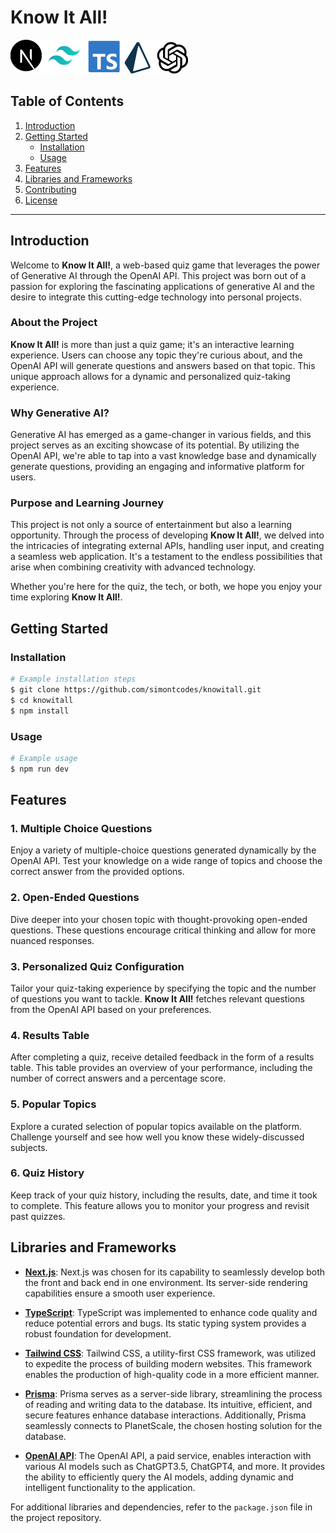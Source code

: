 # Know It All!
![alt text][logo]

[logo]: https://github.com/simontcodes/knowitall/blob/main/library%20icons.png?raw=true "Logo Title Text 2"

## Table of Contents
1. [Introduction](#introduction)
2. [Getting Started](#getting-started)
    - [Installation](#installation)
    - [Usage](#usage)
3. [Features](#features)
4. [Libraries and Frameworks](#libraries-and-frameworks)
5. [Contributing](#contributing)
6. [License](#license)

---

## Introduction <a name="introduction"></a>

Welcome to **Know It All!**, a web-based quiz game that leverages the power of Generative AI through the OpenAI API. This project was born out of a passion for exploring the fascinating applications of generative AI and the desire to integrate this cutting-edge technology into personal projects.

### About the Project

**Know It All!** is more than just a quiz game; it's an interactive learning experience. Users can choose any topic they're curious about, and the OpenAI API will generate questions and answers based on that topic. This unique approach allows for a dynamic and personalized quiz-taking experience.

### Why Generative AI?

Generative AI has emerged as a game-changer in various fields, and this project serves as an exciting showcase of its potential. By utilizing the OpenAI API, we're able to tap into a vast knowledge base and dynamically generate questions, providing an engaging and informative platform for users.

### Purpose and Learning Journey

This project is not only a source of entertainment but also a learning opportunity. Through the process of developing **Know It All!**, we delved into the intricacies of integrating external APIs, handling user input, and creating a seamless web application. It's a testament to the endless possibilities that arise when combining creativity with advanced technology.

Whether you're here for the quiz, the tech, or both, we hope you enjoy your time exploring **Know It All!**.


## Getting Started <a name="getting-started"></a>

### Installation <a name="installation"></a>



```bash
# Example installation steps
$ git clone https://github.com/simontcodes/knowitall.git
$ cd knowitall
$ npm install
```

### Usage <a name="usage"></a>

```bash
# Example usage
$ npm run dev
```


## Features

### 1. Multiple Choice Questions

Enjoy a variety of multiple-choice questions generated dynamically by the OpenAI API. Test your knowledge on a wide range of topics and choose the correct answer from the provided options.

### 2. Open-Ended Questions

Dive deeper into your chosen topic with thought-provoking open-ended questions. These questions encourage critical thinking and allow for more nuanced responses.

### 3. Personalized Quiz Configuration

Tailor your quiz-taking experience by specifying the topic and the number of questions you want to tackle. **Know It All!** fetches relevant questions from the OpenAI API based on your preferences.

### 4. Results Table

After completing a quiz, receive detailed feedback in the form of a results table. This table provides an overview of your performance, including the number of correct answers and a percentage score.

### 5. Popular Topics

Explore a curated selection of popular topics available on the platform. Challenge yourself and see how well you know these widely-discussed subjects.

### 6. Quiz History

Keep track of your quiz history, including the results, date, and time it took to complete. This feature allows you to monitor your progress and revisit past quizzes.


## Libraries and Frameworks

- **[Next.js](https://nextjs.org/)**: Next.js was chosen for its capability to seamlessly develop both the front and back end in one environment. Its server-side rendering capabilities ensure a smooth user experience.

- **[TypeScript](https://www.typescriptlang.org/)**: TypeScript was implemented to enhance code quality and reduce potential errors and bugs. Its static typing system provides a robust foundation for development.

- **[Tailwind CSS](https://tailwindcss.com/)**: Tailwind CSS, a utility-first CSS framework, was utilized to expedite the process of building modern websites. This framework enables the production of high-quality code in a more efficient manner.

- **[Prisma](https://www.prisma.io/)**: Prisma serves as a server-side library, streamlining the process of reading and writing data to the database. Its intuitive, efficient, and secure features enhance database interactions. Additionally, Prisma seamlessly connects to PlanetScale, the chosen hosting solution for the database.

- **[OpenAI API](https://openai.com/)**: The OpenAI API, a paid service, enables interaction with various AI models such as ChatGPT3.5, ChatGPT4, and more. It provides the ability to efficiently query the AI models, adding dynamic and intelligent functionality to the application.

For additional libraries and dependencies, refer to the `package.json` file in the project repository.






